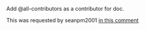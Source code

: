 Add @all-contributors as a contributor for doc.

This was requested by seanpm2001 [in this comment](https://github.com/seanpm2001/SeansLifeArchive_Images_AdVenture_Communist_Part2/issues/2#issuecomment-1003662120)
